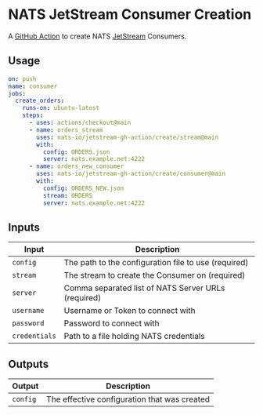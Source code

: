 # NATS JetStream Consumer Creation

A [GitHub Action](https://github.com/features/actions) to create NATS [JetStream](https://github.com/nats-io/jetstream#readme) Consumers.

## Usage

```yaml
on: push
name: consumer
jobs:
  create_orders:
    runs-on: ubuntu-latest
    steps:
      - uses: actions/checkout@main
      - name: orders_stream
        uses: nats-io/jetstream-gh-action/create/stream@main
        with:
          config: ORDERS.json
          server: nats.example.net:4222
      - name: orders_new_consumer
        uses: nats-io/jetstream-gh-action/create/consumer@main
        with:
          config: ORDERS_NEW.json
          stream: ORDERS
          server: nats.example.net:4222
```

## Inputs

|Input|Description|
|-----|-----------|
|`config`|The path to the configuration file to use (required)|
|`stream`|The stream to create the Consumer on (required)|
|`server`|Comma separated list of NATS Server URLs (required)|
|`username`|Username or Token to connect with|
|`password`|Password to connect with|
|`credentials`|Path to a file holding NATS credentials|

## Outputs

|Output|Description|
|------|-----------|
|`config`|The effective configuration that was created|
